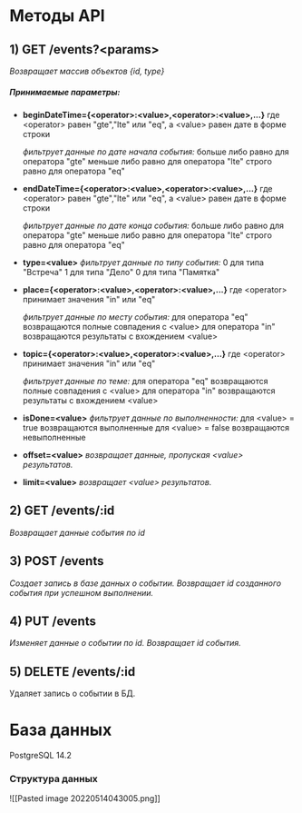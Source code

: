 # Методы API

## 1) GET /events?\<params>
*Возвращает массив объектов {id, type}*
##### Принимаемые параметры:
* **beginDateTime={\<operator>:\<value>,\<operator>:\<value>,...}**
	где \<operator> равен "gte","lte" или "eq", а \<value> равен дате в форме строки
	
	*фильтрует данные по дате начала события:* 
	больше либо равно для оператора "gte"
	меньше либо равно для оператора "lte"
	строго равно для оператора "eq"
* **endDateTime={\<operator>:\<value>,\<operator>:\<value>,...}**
	где \<operator> равен "gte","lte" или "eq", а \<value> равен дате в форме строки
	
	*фильтрует данные по дате конца события:* 
	больше либо равно для оператора "gte"
	меньше либо равно для оператора "lte"
	строго равно для оператора "eq"
* **type=\<value>**
	*фильтрует данные по типу события:* 
	0 для типа "Встреча"
	1 для типа "Дело"
	0 для типа "Памятка"
* **place={\<operator>:\<value>,\<operator>:\<value>,...}**
	где \<operator> принимает значения "in" или "eq"
	
	*фильтрует данные по месту события:* 
	для оператора "eq" возвращаются полные совпадения с \<value>
	для оператора "in" возвращаются результаты с вхождением \<value>
* **topic={\<operator>:\<value>,\<operator>:\<value>,...}**
	где \<operator> принимает значения "in" или "eq"
	
	*фильтрует данные по теме:* 
	для оператора "eq" возвращаются полные совпадения с \<value>
	для оператора "in" возвращаются результаты с вхождением \<value>
* **isDone=\<value>**
	*фильтрует данные по выполненности:* 
	для \<value> = true возвращаются выполненные
	для \<value> = false возвращаются невыполненные
* **offset=\<value>**
	*возвращает данные, пропуская \<value> результатов.*
* **limit=\<value>**
	*возвращает \<value> результатов.*
## 2) GET /events/:id
*Возвращает данные события по id*
## 3) POST /events
*Создает запись в базе данных о событии. Возвращает id созданного события при успешном выполнении.*
## 4) PUT /events
*Изменяет данные о событии по id. Возвращает id события.*
## 5) DELETE /events/:id
Удаляет запись о событии в БД.

# База данных
PostgreSQL 14.2
### Структура данных
![[Pasted image 20220514043005.png]]

